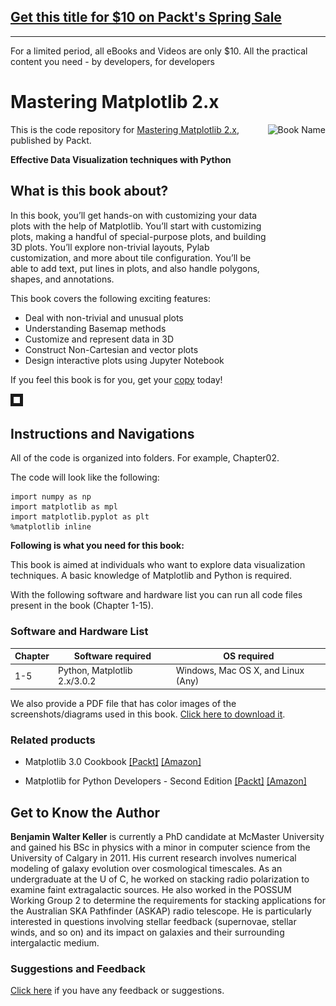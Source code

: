 ## [Get this title for $10 on Packt's Spring Sale](https://www.packt.com/B11944?utm_source=github&utm_medium=packt-github-repo&utm_campaign=spring_10_dollar_2022)
-----
For a limited period, all eBooks and Videos are only $10. All the practical content you need \- by developers, for developers

# Mastering Matplotlib 2.x

<a href="https://www.packtpub.com/big-data-and-business-intelligence/mastering-matplotlib-2x?utm_source=github&utm_medium=repository&utm_campaign=9781789617696"><img src="https://www.packtpub.com/sites/default/files/B11944.png" alt="Book Name" height="256px" align="right"></a>

This is the code repository for [Mastering Matplotlib 2.x](https://www.packtpub.com/big-data-and-business-intelligence/mastering-matplotlib-2x?utm_source=github&utm_medium=repository&utm_campaign=9781789617696), published by Packt.

**Effective Data Visualization techniques with Python**

## What is this book about?

In this book, you’ll get hands-on with customizing your data plots with the help of Matplotlib. You’ll start with customizing plots, making a handful of special-purpose plots, and building 3D plots. You’ll explore non-trivial layouts, Pylab customization, and more about tile configuration. You’ll be able to add text, put lines in plots, and also handle polygons, shapes, and annotations. 

This book covers the following exciting features:
* Deal with non-trivial and unusual plots
* Understanding Basemap methods
* Customize and represent data in 3D
* Construct Non-Cartesian and vector plots
* Design interactive plots using Jupyter Notebook


If you feel this book is for you, get your [copy](https://www.amazon.com/dp/1789617693) today!

<a href="https://www.packtpub.com/?utm_source=github&utm_medium=banner&utm_campaign=GitHubBanner"><img src="https://raw.githubusercontent.com/PacktPublishing/GitHub/master/GitHub.png" 
alt="https://www.packtpub.com/" border="5" /></a>


## Instructions and Navigations
All of the code is organized into folders. For example, Chapter02.

The code will look like the following:
```
import numpy as np
import matplotlib as mpl
import matplotlib.pyplot as plt
%matplotlib inline
```

**Following is what you need for this book:**

This book is aimed at individuals who want to explore data visualization techniques. A basic knowledge of Matplotlib and Python is required.	

With the following software and hardware list you can run all code files present in the book (Chapter 1-15).

### Software and Hardware List

| Chapter  | Software required                   | OS required                        |
| -------- | ------------------------------------| -----------------------------------|
| 1-5        |Python, Matplotlib 2.x/3.0.2        | Windows, Mac OS X, and Linux (Any) |


We also provide a PDF file that has color images of the screenshots/diagrams used in this book. [Click here to download it](https://www.packtpub.com/sites/default/files/downloads/9781789617696_ColorImages.pdf).


### Related products <Other books you may enjoy>
* Matplotlib 3.0 Cookbook [[Packt]](https://www.packtpub.com/big-data-and-business-intelligence/matplotlib-30-cookbook?utm_source=github&utm_medium=repository&utm_campaign=9781789135718) [[Amazon]](https://www.amazon.com/dp/1789135710)

* Matplotlib for Python Developers - Second Edition [[Packt]](https://www.packtpub.com/big-data-and-business-intelligence/matplotlib-python-developers-second-edition?utm_source=github&utm_medium=repository&utm_campaign=9781788625173) [[Amazon]](https://www.amazon.com/dp/178862517X)

## Get to Know the Author
**Benjamin Walter Keller** is currently a PhD candidate at McMaster University and gained his BSc in physics with a minor in computer science from the University of Calgary in 2011. His current research involves numerical modeling of galaxy evolution over cosmological timescales. As an undergraduate at the U of C, he worked on stacking radio polarization to examine faint extragalactic sources. He also worked in the POSSUM Working Group 2 to determine the requirements for stacking applications for the Australian SKA Pathfinder (ASKAP) radio telescope. He is particularly interested in questions involving stellar feedback (supernovae, stellar winds, and so on) and its impact on galaxies and their surrounding intergalactic medium.	



### Suggestions and Feedback
[Click here](https://docs.google.com/forms/d/e/1FAIpQLSdy7dATC6QmEL81FIUuymZ0Wy9vH1jHkvpY57OiMeKGqib_Ow/viewform) if you have any feedback or suggestions.
